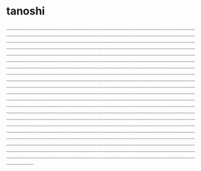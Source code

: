 # tanoshi

..............................................................................................................................................................................................................................................................................................................................................................................................................................................................................................................................................................................................................................................................................................................................................................................................................................................................................................................................................................................................................................................................................................................................................................................................................................................................................................................................................................................................................................................................................................................................................................................................................................................................................................................................................................................................................................................................................................................................................................................................................................................................................................................................................................................................................................................................................................................................................................................................................................................................................................................................................................................................................................................................................................................................